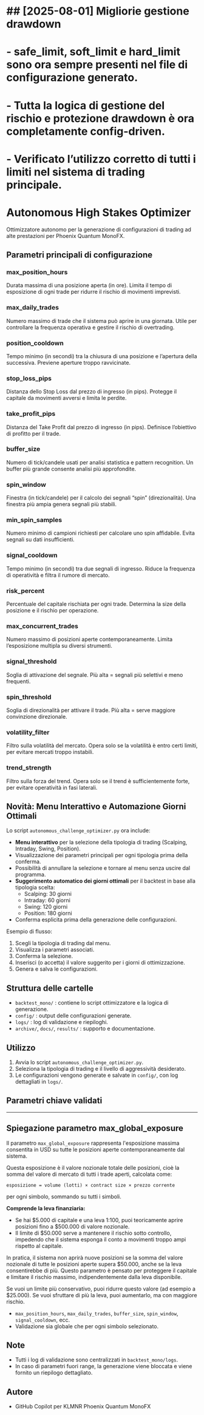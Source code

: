# ## [2025-08-01] Migliorie gestione drawdown
# - safe_limit, soft_limit e hard_limit sono ora sempre presenti nel file di configurazione generato.
# - Tutta la logica di gestione del rischio e protezione drawdown è ora completamente config-driven.
# - Verificato l’utilizzo corretto di tutti i limiti nel sistema di trading principale.
# Autonomous High Stakes Optimizer

Ottimizzatore autonomo per la generazione di configurazioni di trading ad alte prestazioni per Phoenix Quantum MonoFX.


## Parametri principali di configurazione

### max_position_hours
Durata massima di una posizione aperta (in ore). Limita il tempo di esposizione di ogni trade per ridurre il rischio di movimenti imprevisti.

### max_daily_trades
Numero massimo di trade che il sistema può aprire in una giornata. Utile per controllare la frequenza operativa e gestire il rischio di overtrading.

### position_cooldown
Tempo minimo (in secondi) tra la chiusura di una posizione e l’apertura della successiva. Previene aperture troppo ravvicinate.

### stop_loss_pips
Distanza dello Stop Loss dal prezzo di ingresso (in pips). Protegge il capitale da movimenti avversi e limita le perdite.

### take_profit_pips
Distanza del Take Profit dal prezzo di ingresso (in pips). Definisce l’obiettivo di profitto per il trade.

### buffer_size
Numero di tick/candele usati per analisi statistica e pattern recognition. Un buffer più grande consente analisi più approfondite.

### spin_window
Finestra (in tick/candele) per il calcolo dei segnali “spin” (direzionalità). Una finestra più ampia genera segnali più stabili.

### min_spin_samples
Numero minimo di campioni richiesti per calcolare uno spin affidabile. Evita segnali su dati insufficienti.

### signal_cooldown
Tempo minimo (in secondi) tra due segnali di ingresso. Riduce la frequenza di operatività e filtra il rumore di mercato.

### risk_percent
Percentuale del capitale rischiata per ogni trade. Determina la size della posizione e il rischio per operazione.

### max_concurrent_trades
Numero massimo di posizioni aperte contemporaneamente. Limita l’esposizione multipla su diversi strumenti.

### signal_threshold
Soglia di attivazione del segnale. Più alta = segnali più selettivi e meno frequenti.

### spin_threshold
Soglia di direzionalità per attivare il trade. Più alta = serve maggiore convinzione direzionale.

### volatility_filter
Filtro sulla volatilità del mercato. Opera solo se la volatilità è entro certi limiti, per evitare mercati troppo instabili.

### trend_strength
Filtro sulla forza del trend. Opera solo se il trend è sufficientemente forte, per evitare operatività in fasi laterali.

## Novità: Menu Interattivo e Automazione Giorni Ottimali

Lo script `autonomous_challenge_optimizer.py` ora include:

- **Menu interattivo** per la selezione della tipologia di trading (Scalping, Intraday, Swing, Position).
- Visualizzazione dei parametri principali per ogni tipologia prima della conferma.
- Possibilità di annullare la selezione e tornare al menu senza uscire dal programma.
- **Suggerimento automatico dei giorni ottimali** per il backtest in base alla tipologia scelta:
  - Scalping: 30 giorni
  - Intraday: 60 giorni
  - Swing: 120 giorni
  - Position: 180 giorni
- Conferma esplicita prima della generazione delle configurazioni.

Esempio di flusso:

1. Scegli la tipologia di trading dal menu.
2. Visualizza i parametri associati.
3. Conferma la selezione.
4. Inserisci (o accetta) il valore suggerito per i giorni di ottimizzazione.
5. Genera e salva le configurazioni.

## Struttura delle cartelle
- `backtest_mono/` : contiene lo script ottimizzatore e la logica di generazione.
- `config/` : output delle configurazioni generate.
- `logs/` : log di validazione e riepiloghi.
- `archive/`, `docs/`, `results/` : supporto e documentazione.

## Utilizzo
1. Avvia lo script `autonomous_challenge_optimizer.py`.
2. Seleziona la tipologia di trading e il livello di aggressività desiderato.
3. Le configurazioni vengono generate e salvate in `config/`, con log dettagliati in `logs/`.

## Parametri chiave validati
---
## Spiegazione parametro max_global_exposure

Il parametro `max_global_exposure` rappresenta l'esposizione massima consentita in USD su tutte le posizioni aperte contemporaneamente dal sistema.

Questa esposizione è il valore nozionale totale delle posizioni, cioè la somma del valore di mercato di tutti i trade aperti, calcolata come:

    esposizione = volume (lotti) × contract size × prezzo corrente

per ogni simbolo, sommando su tutti i simboli.

**Comprende la leva finanziaria:**
- Se hai $5.000 di capitale e una leva 1:100, puoi teoricamente aprire posizioni fino a $500.000 di valore nozionale.
- Il limite di $50.000 serve a mantenere il rischio sotto controllo, impedendo che il sistema esponga il conto a movimenti troppo ampi rispetto al capitale.

In pratica, il sistema non aprirà nuove posizioni se la somma del valore nozionale di tutte le posizioni aperte supera $50.000, anche se la leva consentirebbe di più.
Questo parametro è pensato per proteggere il capitale e limitare il rischio massimo, indipendentemente dalla leva disponibile.

Se vuoi un limite più conservativo, puoi ridurre questo valore (ad esempio a $25.000). Se vuoi sfruttare di più la leva, puoi aumentarlo, ma con maggiore rischio.
- `max_position_hours`, `max_daily_trades`, `buffer_size`, `spin_window`, `signal_cooldown`, ecc.
- Validazione sia globale che per ogni simbolo selezionato.

## Note
- Tutti i log di validazione sono centralizzati in `backtest_mono/logs`.
- In caso di parametri fuori range, la generazione viene bloccata e viene fornito un riepilogo dettagliato.

## Autore
- GitHub Copilot per KLMNR Phoenix Quantum MonoFX
